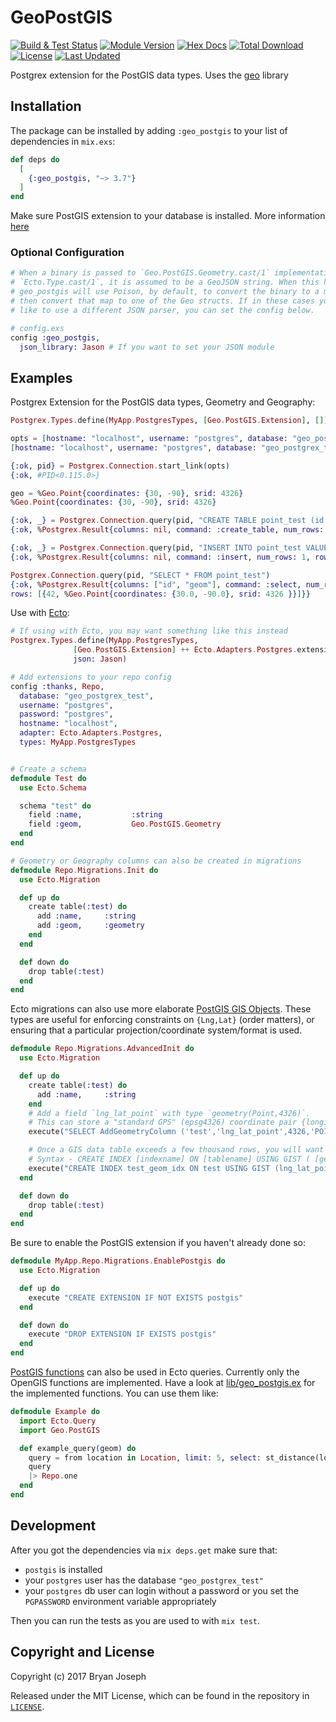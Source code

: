 # GeoPostGIS

[![Build & Test Status](https://github.com/felt/geo_postgis/actions/workflows/elixir-build-and-test.yml/badge.svg?branch=master)](https://github.com/felt/geo_postgis/actions/workflows/elixir-build-and-test.yml)
[![Module Version](https://img.shields.io/hexpm/v/geo_postgis.svg)](https://hex.pm/packages/geo_postgis)
[![Hex Docs](https://img.shields.io/badge/hex-docs-lightgreen.svg)](https://hexdocs.pm/geo_postgis/)
[![Total Download](https://img.shields.io/hexpm/dt/geo_postgis.svg)](https://hex.pm/packages/geo_postgis)
[![License](https://img.shields.io/hexpm/l/geo_postgis.svg)](https://github.com/felt/geo_postgis/blob/master/LICENSE)
[![Last Updated](https://img.shields.io/github/last-commit/felt/geo_postgis.svg)](https://github.com/felt/geo_postgis/commits/master)

Postgrex extension for the PostGIS data types. Uses the [geo](https://github.com/felt/geo) library

## Installation

The package can be installed by adding `:geo_postgis` to your list of
dependencies in `mix.exs`:

```elixir
def deps do
  [
    {:geo_postgis, "~> 3.7"}
  ]
end
```

Make sure PostGIS extension to your database is installed. More information [here](https://trac.osgeo.org/postgis/wiki/UsersWikiPostGIS24UbuntuPGSQL10Apt#Install)

### Optional Configuration

```elixir
# When a binary is passed to `Geo.PostGIS.Geometry.cast/1` implementation of
# `Ecto.Type.cast/1`, it is assumed to be a GeoJSON string. When this happens,
# geo_postgis will use Poison, by default, to convert the binary to a map and
# then convert that map to one of the Geo structs. If in these cases you would
# like to use a different JSON parser, you can set the config below.

# config.exs
config :geo_postgis,
  json_library: Jason # If you want to set your JSON module
```

## Examples

Postgrex Extension for the PostGIS data types, Geometry and Geography:

```elixir
Postgrex.Types.define(MyApp.PostgresTypes, [Geo.PostGIS.Extension], [])

opts = [hostname: "localhost", username: "postgres", database: "geo_postgrex_test", types: MyApp.PostgresTypes ]
[hostname: "localhost", username: "postgres", database: "geo_postgrex_test", types: MyApp.PostgresTypes]

{:ok, pid} = Postgrex.Connection.start_link(opts)
{:ok, #PID<0.115.0>}

geo = %Geo.Point{coordinates: {30, -90}, srid: 4326}
%Geo.Point{coordinates: {30, -90}, srid: 4326}

{:ok, _} = Postgrex.Connection.query(pid, "CREATE TABLE point_test (id int, geom geometry(Point, 4326))")
{:ok, %Postgrex.Result{columns: nil, command: :create_table, num_rows: 0, rows: nil}}

{:ok, _} = Postgrex.Connection.query(pid, "INSERT INTO point_test VALUES ($1, $2)", [42, geo])
{:ok, %Postgrex.Result{columns: nil, command: :insert, num_rows: 1, rows: nil}}

Postgrex.Connection.query(pid, "SELECT * FROM point_test")
{:ok, %Postgrex.Result{columns: ["id", "geom"], command: :select, num_rows: 1,
rows: [{42, %Geo.Point{coordinates: {30.0, -90.0}, srid: 4326 }}]}}
```

Use with [Ecto](https://hexdocs.pm/ecto_sql/Ecto.Adapters.Postgres.html#module-extensions):

```elixir
# If using with Ecto, you may want something like this instead
Postgrex.Types.define(MyApp.PostgresTypes,
              [Geo.PostGIS.Extension] ++ Ecto.Adapters.Postgres.extensions(),
              json: Jason)

# Add extensions to your repo config
config :thanks, Repo,
  database: "geo_postgrex_test",
  username: "postgres",
  password: "postgres",
  hostname: "localhost",
  adapter: Ecto.Adapters.Postgres,
  types: MyApp.PostgresTypes


# Create a schema
defmodule Test do
  use Ecto.Schema

  schema "test" do
    field :name,           :string
    field :geom,           Geo.PostGIS.Geometry
  end
end

# Geometry or Geography columns can also be created in migrations
defmodule Repo.Migrations.Init do
  use Ecto.Migration

  def up do
    create table(:test) do
      add :name,     :string
      add :geom,     :geometry
    end
  end

  def down do
    drop table(:test)
  end
end
```

Ecto migrations can also use more elaborate [PostGIS GIS Objects](http://postgis.net/docs/using_postgis_dbmanagement.html#RefObject). These types are useful for enforcing constraints on `{Lng,Lat}` (order matters), or ensuring that a particular projection/coordinate system/format is used.

```elixir
defmodule Repo.Migrations.AdvancedInit do
  use Ecto.Migration

  def up do
    create table(:test) do
      add :name,     :string
    end
    # Add a field `lng_lat_point` with type `geometry(Point,4326)`.
    # This can store a "standard GPS" (epsg4326) coordinate pair {longitude,latitude}.
    execute("SELECT AddGeometryColumn ('test','lng_lat_point',4326,'POINT',2);")

    # Once a GIS data table exceeds a few thousand rows, you will want to build an index to speed up spatial searches of the data
    # Syntax - CREATE INDEX [indexname] ON [tablename] USING GIST ( [geometryfield] );
    execute("CREATE INDEX test_geom_idx ON test USING GIST (lng_lat_point);")
  end

  def down do
    drop table(:test)
  end
end
```

Be sure to enable the PostGIS extension if you haven't already done so:

```elixir
defmodule MyApp.Repo.Migrations.EnablePostgis do
  use Ecto.Migration

  def up do
    execute "CREATE EXTENSION IF NOT EXISTS postgis"
  end

  def down do
    execute "DROP EXTENSION IF EXISTS postgis"
  end
end
```

[PostGIS functions](http://postgis.net/docs/manual-1.3/ch06.html) can also be used in Ecto queries. Currently only the OpenGIS functions are implemented. Have a look at [lib/geo_postgis.ex](lib/geo_postgis.ex) for the implemented functions. You can use them like:

```elixir
defmodule Example do
  import Ecto.Query
  import Geo.PostGIS

  def example_query(geom) do
    query = from location in Location, limit: 5, select: st_distance(location.geom, ^geom)
    query
    |> Repo.one
  end
end
```

## Development

After you got the dependencies via `mix deps.get` make sure that:

* `postgis` is installed
* your `postgres` user has the database `"geo_postgrex_test"`
* your `postgres` db user can login without a password or you set the `PGPASSWORD` environment variable appropriately

Then you can run the tests as you are used to with `mix test`.


## Copyright and License

Copyright (c) 2017 Bryan Joseph

Released under the MIT License, which can be found in the repository in [`LICENSE`](https://github.com/felt/geo_postgis/blob/master/LICENSE).
